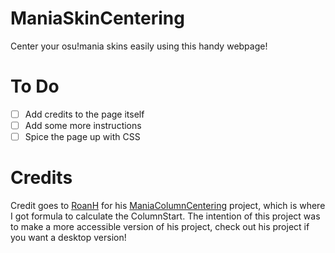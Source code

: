 # ManiaSkinCentering
Center your osu!mania skins easily using this handy webpage!

# To Do
- [ ] Add credits to the page itself
- [ ] Add some more instructions
- [ ] Spice the page up with CSS

# Credits
Credit goes to [RoanH](https://github.com/RoanH) for his [ManiaColumnCentering](https://github.com/RoanH/ManiaColumnCentering) project, which is where I got formula to calculate the ColumnStart. The intention of this project was to make a more accessible version of his project, check out his project if you want a desktop version!
